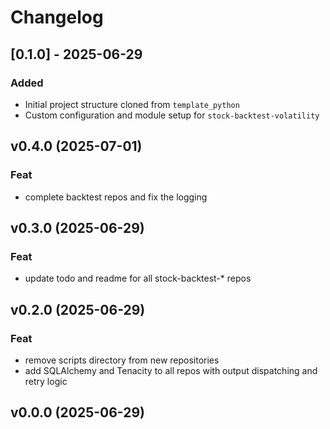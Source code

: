 # Changelog

## [0.1.0] - 2025-06-29

### Added

- Initial project structure cloned from `template_python`
- Custom configuration and module setup for `stock-backtest-volatility`

## v0.4.0 (2025-07-01)

### Feat

- complete backtest repos and fix the logging

## v0.3.0 (2025-06-29)

### Feat

- update todo and readme for all stock-backtest-\* repos

## v0.2.0 (2025-06-29)

### Feat

- remove scripts directory from new repositories
- add SQLAlchemy and Tenacity to all repos with output dispatching and retry
  logic

## v0.0.0 (2025-06-29)
